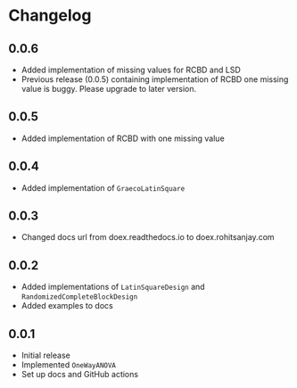 # Changelog

## 0.0.6

- Added implementation of missing values for RCBD and LSD
- Previous release (0.0.5) containing implementation of RCBD one missing value is buggy. Please upgrade to later version.

## 0.0.5

- Added implementation of RCBD with one missing value

## 0.0.4

- Added implementation of `GraecoLatinSquare`

## 0.0.3

- Changed docs url from doex.readthedocs.io to doex.rohitsanjay.com

## 0.0.2

- Added implementations of `LatinSquareDesign` and `RandomizedCompleteBlockDesign`
- Added examples to docs

## 0.0.1

- Initial release
- Implemented `OneWayANOVA`
- Set up docs and GitHub actions

